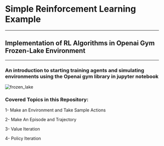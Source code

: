 # Simple Reinforcement Learning Example
***
## Implementation of RL Algorithms in Openai Gym Frozen-Lake Environment
***
### An introduction to starting training agents and simulating environments using the Openai gym library in jupyter notebook 

![frozen_lake](https://github.com/ariankhanjani/Frozen-Lake-Openai-Gym/assets/89731483/4cc8850a-81c2-4132-87d8-401e2663e52c)

### Covered Topics in this Repository:

1- Make an Environment and Take Sample Actions

2- Make An Episode and Trajectory

3- Value Iteration

4- Policy Iteration
